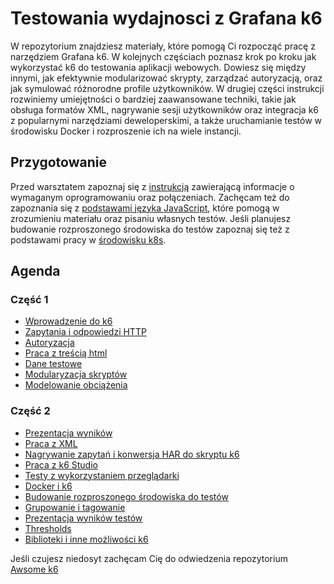 # Testowania wydajnosci z Grafana k6

W repozytorium znajdziesz materiały, które pomogą Ci rozpocząć pracę z narzędziem Grafana k6. W kolejnych częściach poznasz krok po kroku jak wykorzystać k6 do testowania aplikacji webowych. Dowiesz się między innymi, jak efektywnie modularizować skrypty, zarządzać autoryzacją, oraz jak symulować różnorodne profile użytkowników. W drugiej części instrukcji rozwiniemy umiejętności o bardziej zaawansowane techniki, takie jak obsługa formatów XML, nagrywanie sesji użytkowników oraz integracja k6 z popularnymi narzędziami deweloperskimi, a także uruchamianie testów w środowisku Docker i rozproszenie ich na wiele instancji.

## Przygotowanie

Przed warsztatem zapoznaj się z [instrukcją](./000-installation-and-verification.md) zawierającą informacje o wymaganym oprogramowaniu oraz połączeniach. Zachęcam też do zapoznania się z [podstawami języka JavaScript](./A-podstawy-JS.md), które pomogą w zrozumieniu materiału oraz pisaniu własnych testów. Jeśli planujesz budowanie rozproszonego środowiska do testów zapoznaj się też z podstawami pracy w [środowisku k8s](./B-podstawy-k8s.md).

## Agenda

### Część 1
* [Wprowadzenie do k6](part-1/110-wprowadzenie.md)
* [Zapytania i odpowiedzi HTTP](part-1/120-zapytania.md)
* [Autoryzacja](part-1/130-autoryzacja.md)
* [Praca z treścią html](part-1/170-html.md)
* [Dane testowe](part-1/140-dane-testowe.md)
* [Modularyzacja skryptów](part-1/150-modularyzacja.md)
* [Modelowanie obciążenia](part-1/160-modelowanie-obciazenia.md)

### Część 2
* [Prezentacja wyników](part-2/270-result-output.md)
* [Praca z XML](part-2/230-xml.md)
* [Nagrywanie zapytań i konwersja HAR do skryptu k6](part-2/210-nagrywanie-zapytan.md)
* [Praca z k6 Studio](part-2/230-k6-studio.md)
* [Testy z wykorzystaniem przeglądarki](part-2/220-k6-browser.md)
* [Docker i k6](part-2/250-running-in-docker.md)
* [Budowanie rozproszonego środowiska do testów](part-2/260-distributed-testing.md)
* [Grupowanie i tagowanie](part-2/270-tagowanie-i-grupowanie.md)
* [Prezentacja wyników testów](part-2/280-result-output.md)
* [Thresholds](part-2/290-tresholds.md)
* [Biblioteki i inne możliwości k6]()

Jeśli czujesz niedosyt zachęcam Cię do odwiedzenia repozytorium [Awsome k6](https://github.com/grafana/awesome-k6)

